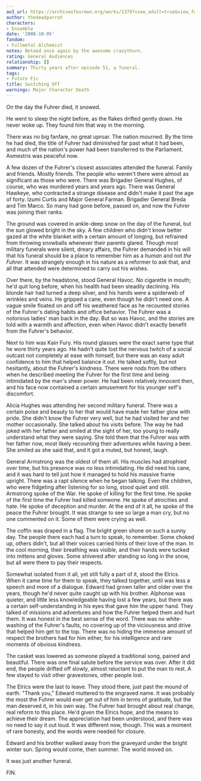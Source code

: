 ```yaml
---
ao3_url: https://archiveofourown.org/works/1379?view_adult=true&view_full_work=true
author: thedeadparrot
characters:
- Ensemble
date: '2008-10-05'
fandom:
- Fullmetal Alchemist
notes: Betaed once again by the awesome crazythorn.
rating: General Audiences
relationship: []
summary: Thirty years after episode 51, a funeral.
tags:
- Future Fic
title: Switching Off
warnings: Major Character Death
---
```


On the day the Fuhrer died, it snowed.

He went to sleep the night before, as the flakes drifted gently down. He never woke up. They found him that way in the morning.

There was no big fanfare, no great uproar. The nation mourned. By the time he had died, the title of Fuhrer had diminished far past what it had been, and much of the nation's power had been transferred to the Parliament. Asmestris was peaceful now.

A few dozen of the Fuhrer's closest associates attended the funeral. Family and friends. Mostly friends. The people who weren't there were almost as significant as those who were. There was Brigadier General Hughes, of course, who was murdered years and years ago. There was General Hawkeye, who contracted a strange disease and didn't make it past the age of forty. Izumi Curtis and Major General Farman. Brigadier General Breda and Tim Marco. So many had gone before, passed on, and now the Fuhrer was joining their ranks.

The ground was covered in ankle-deep snow on the day of the funeral, but the sun glowed bright in the sky. A few children who didn't know better gazed at the white blanket with a certain amount of longing, but refrained from throwing snowballs whenever their parents glared. Though most military funerals were silent, dreary affairs, the Fuhrer demanded in his will that his funeral should be a place to remember him as a *human* and not *the Fuhrer*. It was strangely enough in his nature as a reformer to ask that, and all that attended were determined to carry out his wishes.

Over there, by the headstone, stood General Havoc. No cigarette in mouth; he'd quit long before, when his health had been steadily declining. His blonde hair had turned a deep silver, and his hands were a spiderweb of wrinkles and veins. He gripped a cane, even though he didn't need one. A vague smile floated on and off his weathered face as he recounted stories of the Fuhrer's dating habits and office behavior. The Fuhrer was a notorious ladies' man back in the day. But so was Havoc, and the stories are told with a warmth and affection, even when Havoc didn't exactly benefit from the Fuhrer's behavior.

Next to him was Kain Fury. His round glasses were the exact same type that he wore thirty years ago. He hadn't quite lost the nervous twitch of a social outcast not completely at ease with himself, but there was an easy adult confidence to him that helped balance it out. He talked softly, but not hesitantly, about the Fuhrer's kindness. There were nods from the others when he described meeting the Fuhrer for the first time and being intimidated by the man's sheer power. He had been relatively innocent then, and his face now contained a certain amusement for his younger self's discomfort.

Alicia Hughes was attending her second military funeral. There was a certain poise and beauty to her that would have made her father glow with pride. She didn't know the Fuhrer very well, but he had visited her and her mother occasionally. She talked about his visits before. The way he had joked with her father and smiled at the sight of her, too young to really understand what they were saying. She told them that the Fuhrer was with her father now, most likely recounting their adventures while having a beer. She smiled as she said that, and it got a muted, but honest, laugh.

General Armstrong was the oldest of them all. His muscles had atrophied over time, but his presence was no less intimidating. He did need his cane, and it was hard to tell just how it managed to hold his massive frame upright. There was a rapt silence when he began talking. Even the children, who were fidgeting after listening for so long, stood quiet and still. Armstrong spoke of the War. He spoke of killing for the first time. He spoke of the first time the Fuhrer had killed someone. He spoke of atrocities and hate. He spoke of deception and murder. At the end of it all, he spoke of the peace the Fuhrer brought. It was strange to see so large a man cry, but no one commented on it. Some of them were crying as well.

The coffin was draped in a flag. The bright green shone on such a sunny day. The people there each had a turn to speak, to remember. Some choked up, others didn't, but all their voices carried hints of their love of the man. In the cool morning, their breathing was visible, and their hands were tucked into mittens and gloves. Some shivered after standing so long in the snow, but all were there to pay their respects.

Somewhat isolated from it all, yet still fully a part of it, stood the Elrics. When it came time for them to speak, they talked together, until was less a speech and more of a dialogue. Edward had grown taller and older over the years, though he'd never quite caught up with his brother. Alphonse was quieter, and little less knowledgeable having lost a few years, but there was a certain self-understanding in his eyes that gave him the upper hand. They talked of missions and adventures and how the Fuhrer helped them and hurt them. It was honest in the best sense of the word. There was no white-washing of the Fuhrer's faults, no covering up of the viciousness and drive that helped him get to the top. There was no hiding the immense amount of respect the brothers had for him either, for his intelligence and rare moments of obvious kindness.

The casket was lowered as someone played a traditional song, pained and beautiful. There was one final salute before the service was over. After it did end, the people drifted off slowly, almost reluctant to put the man to rest. A few stayed to visit other gravestones, other people lost.

The Elrics were the last to leave. They stood there, just past the mound of earth. "Thank you," Edward muttered to the engraved name. It was probably the most the Fuhrer would ever get out of him in terms of gratitude, but the man deserved it, in his own way. The Fuhrer had brought about real change, real reform to this place. He'd given the Elrics hope, and the means to achieve their dream. The appreciation had been understood, and there was no need to say it out loud. It was different now, though. This was a moment of rare honesty, and the words were needed for closure.

Edward and his brother walked away from the graveyard under the bright winter sun. Spring would come, then summer. The world moved on.

It was just another funeral.

FIN.